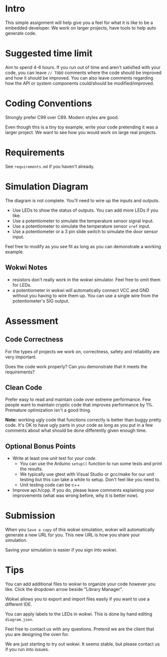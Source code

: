 # Intro
This simple assignment will help give you a feel for what it is like to be a
embedded developer. We work on larger projects, have tools to help auto generate 
code.

# Suggested time limit
Aim to spend 4-6 hours. If you run out of time and aren't satisfied with your code,
you can leave `// TODO` comments where the code should be improved and how it should 
be improved. You can also leave comments regarding how the API or system components
could/should be modified/improved.

# Coding Conventions
Strongly prefer C99 over C89. Modern styles are good.

Even though this is a tiny toy example, write your code pretending it was a larger project.
We want to see how you would work on large real projects.

# Requirements
See `requirements.md` if you haven't already.

# Simulation Diagram
The diagram is not complete. You'll need to wire up the inputs and outputs.

* Use LEDs to show the status of outputs. You can add more LEDs if you like.
* Use a potentiometer to simulate the temperature sensor signal input.
* Use a potentiometer to simulate the temperature sensor `vref` input.
* Use a potentiometer or a 3 pin slide switch to simulate the door sensor input.

Feel free to modify as you see fit as long as you can demonstrate a working example.

## Wokwi Notes
* resistors don't really work in the wokwi simulator. Feel free to omit them for LEDs.
* a potentiometer in wokwi will automatically connect VCC and GND without you having to 
  wire them up. You can use a single wire from the potentiometer's SIG output.


# Assessment
## Code Correctness
For the types of projects we work on, correctness, safety and reliability are very important.

Does the code work properly? Can you demonstrate that it meets the requirements?

## Clean Code
Prefer easy to read and maintain code over extreme performance. Few people
want to maintain cryptic code that improves performance by 1%.
Premature optimization isn't a good thing.

**Note:** working ugly code that functions correctly is better than buggy pretty code.
It's OK to have ugly parts in your code as long as you put in a few comments about what
should be done differently given enough time.

## Optional Bonus Points
- Write at least one unit test for *your code*.
  - You can use the Arduino `setup()` function to run some tests and print the results.
  - We typically use gtest with Visual Studio or gcc/make for our unit testing but
  this can take a while to setup. Don't feel like you need to.
  - Unit testing code can be c++
- Improve api.h/cpp. If you do, please leave comments explaining your improvements 
(what was wrong before, why it is better now).


# Submission
When you `Save a copy` of this wokwi simulation, wokwi will automatically generate a new URL for you.
This new URL is how you share your simulation.

Saving your simulation is easier if you sign into wokwi.


# Tips
You can add additional files to wokwi to organize your code however you like. Click the dropdown
arrow beside "Library Manager".

Wokwi allows you to export and import files easily if you want to use a different IDE.

You can apply labels to the LEDs in wokwi. This is done by hand editing `diagram.json`.

Feel free to contact us with any questions. Pretend we are the client that you are designing
the oven for.

We are just starting to try out wokwi. It seems stable, but please contact us if you run
into issues.
